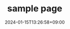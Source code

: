 ---
weight: 1000
title: "sample page"
description: ""
icon: "Labs"
date: "2024-01-15T13:26:58+09:00"
lastmod: "2024-01-15T13:26:58+09:00"
draft: false
toc: true
---